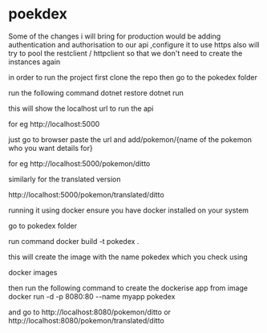 # poekdex
Some of the changes i will bring for production would be adding authentication and authorisation to our api ,configure it to use https also will try to pool the restclient / httpclient so that we don't need to create the instances again


in order to run the project first clone the repo then go to the pokedex folder 

run the following command
dotnet restore
dotnet run

this will show the localhost url to run the api

for eg http://localhost:5000

just go to browser paste the url and add/pokemon/{name of the pokemon who you want details for}

for eg
http://localhost:5000/pokemon/ditto

similarly for the translated version

http://localhost:5000/pokemon/translated/ditto


running it using docker 
ensure you have docker installed on your system

go to pokedex folder

run command  docker build -t pokedex .

this will create the image with the name pokedex
which you check using 

docker images

then run the following command to create the dockerise app from image
docker run -d -p 8080:80 --name myapp pokedex

and go to 
http://localhost:8080/pokemon/ditto
or 
http://localhost:8080/pokemon/translated/ditto
